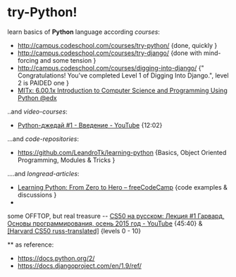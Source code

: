 # try-Python!
learn basics of **Python** language 
according _courses_:
- http://campus.codeschool.com/courses/try-python/ {done, quickly }
- http://campus.codeschool.com/courses/try-django/ {done with mind-forcing and some tension }
- http://campus.codeschool.com/courses/digging-into-django/ {" Congratulations! You've completed Level 1 of Digging Into Django.", level 2 is PAIDED one }
- [MITx: 6.00.1x Introduction to Computer Science and Programming Using Python @edx](https://courses.edx.org/courses/course-v1:MITx+6.00.1x+2T2017_2/) 

..and _video-courses_:
- [Python-джедай #1 - Введение - YouTube](https://www.youtube.com/watch?v=ahe3WpBMdm4) {12:02}

...and _code-repositories_:
- https://github.com/LeandroTk/learning-python {Basics, Object Oriented Programming, Modules & Tricks }

....and _longread-articles_:
* [Learning Python: From Zero to Hero – freeCodeCamp](https://medium.freecodecamp.org/learning-python-from-zero-to-hero-120ea540b567) {code examples & discussions }
* 

some OFFTOP, but real treasure -- [CS50 на русском: Лекция #1 Гарвард, Основы программирования, осень 2015 год - YouTube](https://www.youtube.com/watch?v=SW_UCzFO7X0) {45:40} & [[Harvard CS50 russ-translated]](https://javarush.ru/quests/QUEST_HARVARD_CS50) {levels 0 - 10} 

** as reference:
- https://docs.python.org/2/ 
- https://docs.djangoproject.com/en/1.9/ref/ 
